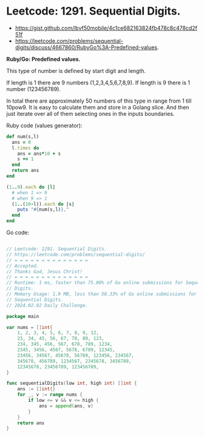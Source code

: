 # Leetcode: 1291. Sequential Digits.

- https://gist.github.com/lbvf50mobile/4c1ce682163824fb478c8c478cd2f51f
- https://leetcode.com/problems/sequential-digits/discuss/4667860/RubyGo%3A-Predefined-values.

**Ruby/Go: Predefined values.**

This type of number is defined by start digit and length.

If length is 1 there are 9 numbers (1,2,3,4,5,6,7,8,9).
If length is 9 there is 1 number (123456789).

In total there are approximately 50 numbers of this type in range from 1 till
10pow9. It is easy to calculate them and store in a Golang slice. And then
just iterate over all of them selecting ones in the inputs boundaries.

Ruby code (values generator):
```Ruby
def num(s,l) 
  ans = 0
  l.times do 
    ans = ans*10 + s
    s += 1
  end
  return ans
end

(1..9).each do |l|
  # when 1 => 9
  # when 9 => 1
  (1..(10-l)).each do |s|
    puts "#{num(s,l)},"
  end
end
```

Go code:
```Go

// Leetcode: 1291. Sequential Digits.
// https://leetcode.com/problems/sequential-digits/
// = = = = = = = = = = = = = =
// Accepted.
// Thanks God, Jesus Christ!
// = = = = = = = = = = = = = =
// Runtime: 1 ms, faster than 75.00% of Go online submissions for Sequential
// Digits.
// Memory Usage: 1.9 MB, less than 58.33% of Go online submissions for
// Sequential Digits.
// 2024.02.02 Daily Challenge.

package main

var nums = []int{
	1, 2, 3, 4, 5, 6, 7, 8, 9, 12,
	23, 34, 45, 56, 67, 78, 89, 123,
	234, 345, 456, 567, 678, 789, 1234,
	2345, 3456, 4567, 5678, 6789, 12345,
	23456, 34567, 45678, 56789, 123456, 234567,
	345678, 456789, 1234567, 2345678, 3456789,
	12345678, 23456789, 123456789,
}

func sequentialDigits(low int, high int) []int {
	ans := []int{}
	for _, v := range nums {
		if low <= v && v <= high {
			ans = append(ans, v)
		}
	}
	return ans
}
```
